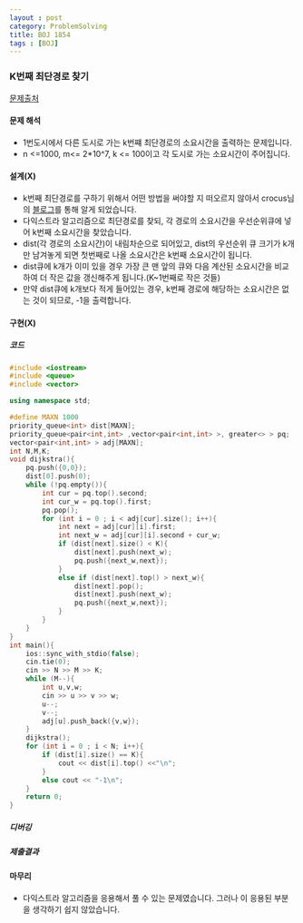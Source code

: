 ```yaml
---
layout : post
category: ProblemSolving
title: BOJ 1854
tags : [BOJ]
---
```

### K번째 최단경로 찾기

[문제출처](https://www.acmicpc.net/problem/1854)

#### 문제 해석

- 1번도시에서 다른 도시로 가는 k번쨰 최단경로의 소요시간을 출력하는 문제입니다.
- n <=1000, m<= 2*10^7, k <= 100이고 각 도시로 가는 소요시간이 주어집니다.

#### 설계(X)

- k번째 최단경로를 구하기 위해서 어떤 방법을 써야할 지 떠오르지 않아서 crocus님의 [블로그](https://www.crocus.co.kr/1130)를 통해 알게 되었습니다.
- 다익스트라 알고리즘으로 최단경로를 찾되, 각 경로의 소요시간을 우선순위큐에 넣어 k번째 소요시간을 찾았습니다.
- dist(각 경로의 소요시간)이 내림차순으로 되어있고, dist의 우선순위 큐 크기가 k개만 남겨놓게 되면 첫번째로 나올 소요시간은 k번째 소요시간이 됩니다.
- dist큐에 k개가 이미 있을 경우 가장 큰 맨 앞의 큐와 다음 계산된 소요시간을 비교하여 더 작은 값을 갱신해주게 됩니다.(K~1번째로 작은 것들)
- 만약 dist큐에 k개보다 적게 들어있는 경우, k번째 경로에 해당하는 소요시간은 없는 것이 되므로, -1을 출력합니다.

#### 구현(X)

##### 코드

```cpp
#include <iostream>
#include <queue>
#include <vector>

using namespace std;

#define MAXN 1000
priority_queue<int> dist[MAXN];
priority_queue<pair<int,int> ,vector<pair<int,int> >, greater<> > pq;
vector<pair<int,int> > adj[MAXN];
int N,M,K;
void dijkstra(){
    pq.push({0,0});
    dist[0].push(0);
    while (!pq.empty()){
        int cur = pq.top().second;
        int cur_w = pq.top().first;
        pq.pop();
        for (int i = 0 ; i < adj[cur].size(); i++){
            int next = adj[cur][i].first;
            int next_w = adj[cur][i].second + cur_w;
            if (dist[next].size() < K){
                dist[next].push(next_w);
                pq.push({next_w,next});
            }
            else if (dist[next].top() > next_w){
                dist[next].pop();
                dist[next].push(next_w);
                pq.push({next_w,next});
            }
        }
    }
}
int main(){
    ios::sync_with_stdio(false);
    cin.tie(0);
    cin >> N >> M >> K;
    while (M--){
        int u,v,w;
        cin >> u >> v >> w;
        u--;
        v--;
        adj[u].push_back({v,w});
    }
    dijkstra();
    for (int i = 0 ; i < N; i++){
        if (dist[i].size() == K){
            cout << dist[i].top() <<"\n";
        }
        else cout << "-1\n";
    }
    return 0;
}
```

##### 디버깅

##### 제출결과

#### 마무리

- 다익스트라 알고리즘을 응용해서 풀 수 있는 문제였습니다. 그러나 이 응용된 부분을 생각하기 쉽지 않았습니다.